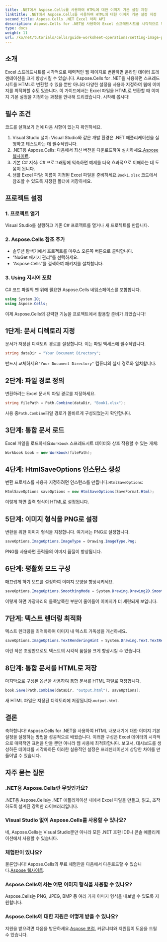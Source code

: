```yaml
---
title: .NET에서 Aspose.Cells를 사용하여 HTML에 대한 이미지 기본 설정 지정
linktitle: .NET에서 Aspose.Cells를 사용하여 HTML에 대한 이미지 기본 설정 지정
second_title: Aspose.Cells .NET Excel 처리 API
description: Aspose.Cells for .NET을 사용하여 Excel 스프레드시트를 시각적으로 매력적인 HTML 웹 페이지로 효과적으로 변환하는 방법을 알아보세요. 이 단계별 가이드는 이미지 기본 설정에서 텍스트 렌더링 최적화까지 모든 것을 다룹니다.
type: docs
weight: 11
url: /ko/net/tutorials/cells/guide-worksheet-operations/setting-image-preferences/
---
```

## 소개

Excel 스프레드시트를 시각적으로 매력적인 웹 페이지로 변환하면 온라인 데이터 프레젠테이션을 크게 향상시킬 수 있습니다. Aspose.Cells for .NET을 사용하면 스프레드시트를 HTML로 변환할 수 있을 뿐만 아니라 다양한 설정을 사용자 지정하여 웹에 이미지를 최적화할 수도 있습니다. 이 가이드에서는 Excel 파일을 HTML로 변환할 때 이미지 기본 설정을 지정하는 과정을 안내해 드리겠습니다. 시작해 봅시다!

## 필수 조건

코드를 살펴보기 전에 다음 사항이 있는지 확인하세요.

1. Visual Studio 설치: Visual Studio와 같은 개발 환경은 .NET 애플리케이션을 실행하고 테스트하는 데 필수적입니다.
2.  .NET용 Aspose.Cells: 다음에서 최신 버전을 다운로드하여 설치하세요.[Aspose 웹사이트](https://releases.aspose.com/cells/net/).
3. 기본 C# 지식: C# 프로그래밍에 익숙하면 예제를 더욱 효과적으로 이해하는 데 도움이 됩니다.
4.  샘플 Excel 파일: 이름이 지정된 Excel 파일을 준비하세요.`Book1.xlsx` 코드에서 참조할 수 있도록 지정된 폴더에 저장하세요.

## 프로젝트 설정

### 1. 프로젝트 열기

Visual Studio를 실행하고 기존 C# 프로젝트를 열거나 새 프로젝트를 만듭니다.

### 2. Aspose.Cells 참조 추가

- 솔루션 탐색기에서 프로젝트를 마우스 오른쪽 버튼으로 클릭합니다.
- “NuGet 패키지 관리”를 선택하세요.
- “Aspose.Cells”를 검색하여 패키지를 설치합니다.

### 3. Using 지시어 포함

C# 코드 파일의 맨 위에 필요한 Aspose.Cells 네임스페이스를 포함합니다.

```csharp
using System.IO;
using Aspose.Cells;
```

이제 Aspose.Cells의 강력한 기능을 프로젝트에서 활용할 준비가 되었습니다!

## 1단계: 문서 디렉토리 지정

문서가 저장된 디렉토리 경로를 설정합니다. 이는 파일 액세스에 필수적입니다.

```csharp
string dataDir = "Your Document Directory";
```

 반드시 교체하세요`"Your Document Directory"` 컴퓨터의 실제 경로와 일치합니다.

## 2단계: 파일 경로 정의

변환하려는 Excel 문서의 파일 경로를 지정하세요.

```csharp
string filePath = Path.Combine(dataDir, "Book1.xlsx");
```

 사용 중`Path.Combine`파일 경로가 올바르게 구성되었는지 확인합니다.

## 3단계: 통합 문서 로드

 Excel 파일을 로드하세요`Workbook` 스프레드시트 데이터와 상호 작용할 수 있는 개체:

```csharp
Workbook book = new Workbook(filePath);
```

## 4단계: HtmlSaveOptions 인스턴스 생성

 변환 프로세스를 사용자 지정하려면 인스턴스를 만듭니다.`HtmlSaveOptions`:

```csharp
HtmlSaveOptions saveOptions = new HtmlSaveOptions(SaveFormat.Html);
```

이렇게 하면 출력 형식이 HTML로 설정됩니다.

## 5단계: 이미지 형식을 PNG로 설정

변환을 위한 이미지 형식을 지정합니다. 여기서는 PNG로 설정합니다.

```csharp
saveOptions.ImageOptions.ImageType = Drawing.ImageType.Png;
```

PNG를 사용하면 출력물의 이미지 품질이 향상됩니다.

## 6단계: 평활화 모드 구성

매끄럽게 하기 모드를 설정하여 이미지 모양을 향상시키세요.

```csharp
saveOptions.ImageOptions.SmoothingMode = System.Drawing.Drawing2D.SmoothingMode.AntiAlias;
```

이렇게 하면 가장자리의 들쭉날쭉한 부분이 줄어들어 이미지가 더 세련되게 보입니다.

## 7단계: 텍스트 렌더링 최적화

텍스트 렌더링을 최적화하여 이미지 내 텍스트 가독성을 개선하세요.

```csharp
saveOptions.ImageOptions.TextRenderingHint = System.Drawing.Text.TextRenderingHint.AntiAlias;
```

이런 작은 조정만으로도 텍스트의 시각적 품질을 크게 향상시킬 수 있습니다.

## 8단계: 통합 문서를 HTML로 저장

마지막으로 구성된 옵션을 사용하여 통합 문서를 HTML 파일로 저장합니다.

```csharp
book.Save(Path.Combine(dataDir, "output.html"), saveOptions);
```

새 HTML 파일은 지정된 디렉토리에 저장됩니다.`output.html`.

## 결론

축하합니다! Aspose.Cells for .NET을 사용하여 HTML 내보내기에 대한 이미지 기본 설정을 설정하는 방법을 성공적으로 배웠습니다. 이러한 구성은 Excel 데이터의 시각적으로 매력적인 표현을 만들 뿐만 아니라 웹 사용에 최적화합니다. 보고서, 대시보드를 생성하든 데이터를 시각화하든 이러한 실용적인 설정은 프레젠테이션에 상당한 차이를 만들어낼 수 있습니다.

## 자주 묻는 질문

### .NET용 Aspose.Cells란 무엇인가요?

.NET용 Aspose.Cells는 .NET 애플리케이션 내에서 Excel 파일을 만들고, 읽고, 조작하도록 설계된 강력한 라이브러리입니다.

### Visual Studio 없이 Aspose.Cells를 사용할 수 있나요?

네, Aspose.Cells는 Visual Studio뿐만 아니라 모든 .NET 호환 IDE나 콘솔 애플리케이션에서 사용할 수 있습니다.

### 체험판이 있나요?

 물론입니다! Aspose.Cells의 무료 체험판을 다음에서 다운로드할 수 있습니다.[Aspose 웹사이트](https://releases.aspose.com/).

### Aspose.Cells에서는 어떤 이미지 형식을 사용할 수 있나요?

Aspose.Cells는 PNG, JPEG, BMP 등 여러 가지 이미지 형식을 내보낼 수 있도록 지원합니다.

### Aspose.Cells에 대한 지원은 어떻게 받을 수 있나요?

 지원을 받으려면 다음을 방문하세요.[Aspose 포럼](https://forum.aspose.com/c/cells/9), 커뮤니티와 지원팀이 도움을 드릴 수 있습니다.